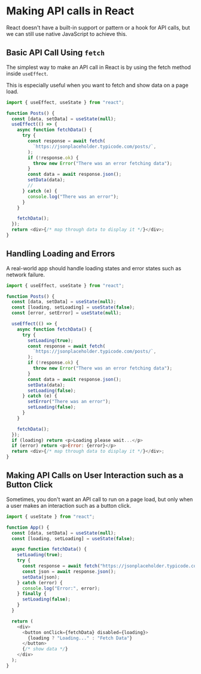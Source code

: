 # Making API calls in React

React doesn't have a built-in support or pattern or a hook for API calls, but we can still use native JavaScript to
achieve this.


## Basic API Call Using `fetch`

The simplest way to make an API call in React is by using the fetch method inside `useEffect`.

This is especially useful when you want to fetch and show data on a page load.

```JavaScript
import { useEffect, useState } from "react";

function Posts() {
  const [data, setData] = useState(null);
  useEffect(() => {
    async function fetchData() {
      try {
        const response = await fetch(
          `https://jsonplaceholder.typicode.com/posts/`,
        );
        if (!response.ok) {
          throw new Error("There was an error fetching data");
        }
        const data = await response.json();
        setData(data);
        //
      } catch (e) {
        console.log("There was an error");
      }
    }

    fetchData();
  });
  return <div>{/* map through data to display it */}</div>;
}
```

## Handling Loading and Errors
A real-world app should handle loading states and error states such as network failure.

```JavaScript
import { useEffect, useState } from "react";

function Posts() {
  const [data, setData] = useState(null);
  const [loading, setLoading] = useState(false);
  const [error, setError] = useState(null);

  useEffect(() => {
    async function fetchData() {
      try {
        setLoading(true);
        const response = await fetch(
          `https://jsonplaceholder.typicode.com/posts/`,
        );
        if (!response.ok) {
          throw new Error("There was an error fetching data");
        }
        const data = await response.json();
        setData(data);
        setLoading(false);
      } catch (e) {
        setError("There was an error");
        setLoading(false);
      }
    }

    fetchData();
  });
  if (loading) return <p>Loading please wait...</p>
  if (error) return <p>Error: {error}</p>
  return <div>{/* map through data to display it */}</div>;
}
```

## Making API Calls on User Interaction such as a Button Click
Sometimes, you don't want an API call to run on a page load, but only when a user makes an interaction such as a button
click.

```JavaScript
import { useState } from "react";

function App() {
  const [data, setData] = useState(null);
  const [loading, setLoading] = useState(false);

  async function fetchData() {
    setLoading(true);
    try {
      const response = await fetch("https://jsonplaceholder.typicode.com/posts/1");
      const json = await response.json();
      setData(json);
    } catch (error) {
      console.log("Error:", error);
    } finally {
      setLoading(false);
    }
  }

  return (
    <div>
      <button onClick={fetchData} disabled={loading}>
        {loading ? "Loading..." : "Fetch Data"}
      </button>
      {/* show data */}
    </div>
  );
}
```